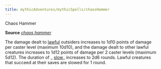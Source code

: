 ```yaml
---
title: mythicAdventures/mythicSpells/chaosHammer
---
```

Chaos Hammer

**Source** [_chaos hammer_](spells/chaosHammer.md#_chaos-hammer)

The damage dealt to [lawful](monsters/creatureTypes.md#_lawful-subtype) outsiders increases to 1d10 points of damage per caster level (maximum 10d10), and the damage dealt to other lawful creatures increases to 1d12 points of damage per 2 caster levels (maximum 5d12). The duration of _ [slow](spells/slow.md#_slow)_ increases to 2d6 rounds. Lawful creatures that succeed at their saves are slowed for 1 round.


